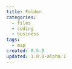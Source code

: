 ```yaml
---
title: Folder
categories:
  - files
  - coding
  - business
tags:
  - map
created: 0.5.0
updated: 1.0.0-alpha.1
---
```

